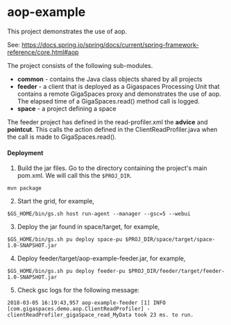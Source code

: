 # aop-example

This project demonstrates the use of aop.

See: https://docs.spring.io/spring/docs/current/spring-framework-reference/core.html#aop

The project consists of the following sub-modules.

* **common** - contains the Java class objects shared by all projects
* **feeder** - a client that is deployed as a Gigaspaces Processing Unit that contains a remote GigaSpaces proxy and demonstrates the use of aop. The elapsed time of a GigaSpaces.read() method call is logged.
* **space** - a project defining a space

The feeder project has defined in the read-profiler.xml the **advice** and **pointcut**. This calls the action defined in the ClientReadProfiler.java when the call is made to GigaSpaces.read().

#### Deployment ####

1. Build the jar files. Go to the directory containing the project's main pom.xml. We will call this the `$PROJ_DIR`.

```
mvn package
```

2. Start the grid, for example,

`$GS_HOME/bin/gs.sh host run-agent --manager --gsc=5 --webui`

3. Deploy the jar found in space/target, for example,

`$GS_HOME/bin/gs.sh pu deploy space-pu $PROJ_DIR/space/target/space-1.0-SNAPSHOT.jar`

4. Deploy feeder/target/aop-example-feeder.jar, for example,

`$GS_HOME/bin/gs.sh pu deploy feeder-pu $PROJ_DIR/feeder/target/feeder-1.0-SNAPSHOT.jar`

5. Check gsc logs for the following message:
```
2018-03-05 16:19:43,957 aop-example-feeder [1] INFO [com.gigaspaces.demo.aop.ClientReadProfiler] - clientReadProfiler_gigaSpace_read_MyData took 23 ms. to run.
```